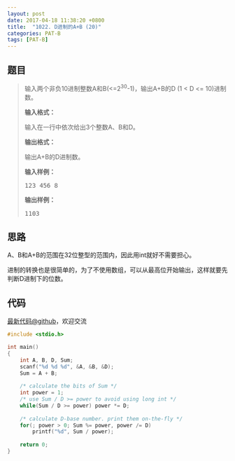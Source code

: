 ```yaml
---
layout: post
date: 2017-04-18 11:38:20 +0800
title:  "1022. D进制的A+B (20)"
categories: PAT-B
tags: [PAT-B]
---
```


## 题目

> <div id="problemContent">
> <p>
> 输入两个非负10进制整数A和B(&lt;=2<sup>30</sup>-1)，输出A+B的D (1 &lt; D &lt;= 10)进制数。
> </p>
> <p><b>
> 输入格式：
> </b></p>
> <p>输入在一行中依次给出3个整数A、B和D。
> </p>
> <p><b>
> 输出格式：
> </b></p>
> <p>输出A+B的D进制数。
> </p>
> <b>输入样例：</b><pre>
> 123 456 8
> </pre>
> <b>输出样例：</b><pre>
> 1103
> </pre>
> </div>

## 思路


A、B和A+B的范围在32位整型的范围内，因此用int就好不需要担心。

进制的转换也是很简单的，为了不使用数组，可以从最高位开始输出，这样就要先判断D进制下的位数。

## 代码

[最新代码@github](https://github.com/OliverLew/PAT/blob/master/PATBasic/1022.c)，欢迎交流
```c
#include <stdio.h>

int main()
{
    int A, B, D, Sum;
    scanf("%d %d %d", &A, &B, &D);
    Sum = A + B;
    
    /* calculate the bits of Sum */
    int power = 1;
    /* use Sum / D >= power to avoid using long int */
    while(Sum / D >= power) power *= D;
    
    /* calculate D-base number. print them on-the-fly */
    for(; power > 0; Sum %= power, power /= D)
        printf("%d", Sum / power);
    
    return 0;
}

```